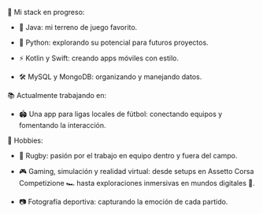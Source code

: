 🚀 Mi stack en progreso:

 - 🌟 Java: mi terreno de juego favorito.

 - 🐍 Python: explorando su potencial para futuros proyectos.

 - ⚡ Kotlin y Swift: creando apps móviles con estilo.

 - 🛠️ MySQL y MongoDB: organizando y manejando datos.


📚 Actualmente trabajando en:

 - 🏟️ Una app para ligas locales de fútbol: conectando equipos y fomentando la interacción.


🌈 Hobbies:

 - 🏉 Rugby: pasión por el trabajo en equipo dentro y fuera del campo.

 - 🎮 Gaming, simulación y realidad virtual: desde setups en Assetto Corsa Competizione 🏎️ hasta exploraciones inmersivas en mundos digitales 🌌.

 - 📷 Fotografía deportiva: capturando la emoción de cada partido.
